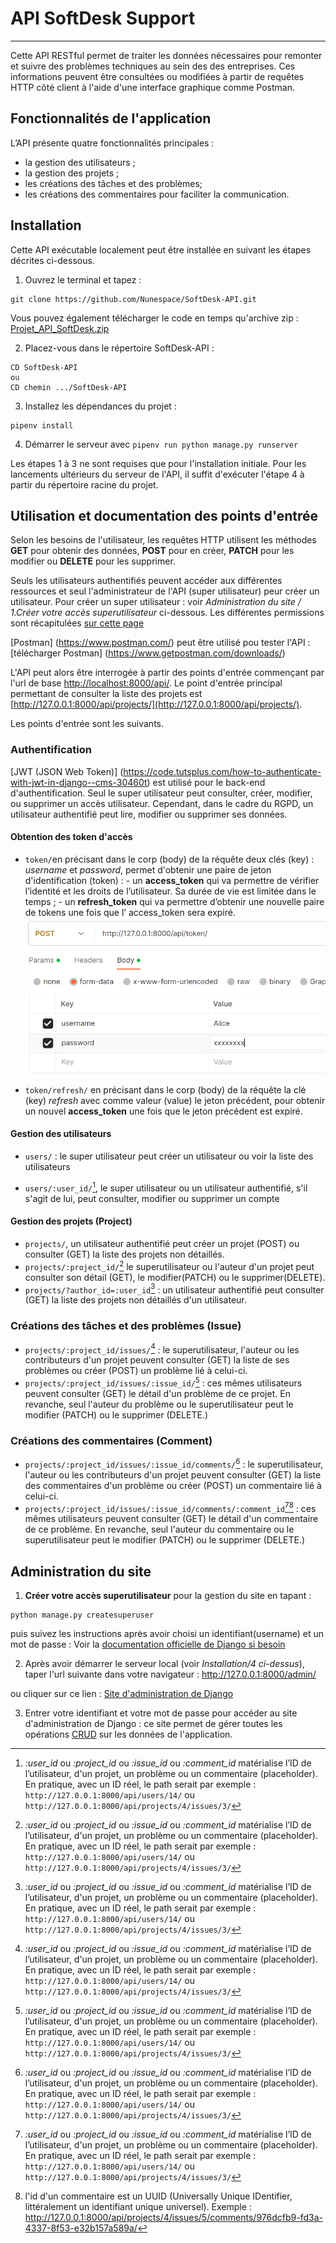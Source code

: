 # API SoftDesk Support

***
Cette API RESTful permet de traiter les données nécessaires pour remonter et suivre des problèmes techniques au sein des des entreprises.
Ces informations peuvent être consultées ou modifiées à partir de requêtes HTTP côté client à l'aide d'une interface graphique comme Postman.

## Fonctionnalités de l'application

L’API présente quatre fonctionnalités principales :

- la gestion des utilisateurs ;
- la gestion des projets ;
- les créations des tâches et des problèmes;
- les créations des commentaires pour faciliter la communication.

## Installation

Cette API exécutable localement peut être installée en suivant les étapes décrites ci-dessous.

1. Ouvrez le terminal et tapez :

```
git clone https://github.com/Nunespace/SoftDesk-API.git
```

Vous pouvez également télécharger le code en temps qu'archive zip : [Projet_API_SoftDesk.zip](https://github.com/Nunespace/SoftDesk-API/archive/refs/heads/main.zip)

2. Placez-vous dans le répertoire SoftDesk-API :

```
CD SoftDesk-API
ou
CD chemin .../SoftDesk-API
```

3. Installez les dépendances du projet :

```
pipenv install
```

4. Démarrer le serveur avec `pipenv run python manage.py runserver`

Les étapes 1 à 3 ne sont requises que pour l'installation initiale. Pour les lancements ultérieurs du serveur de l'API, il suffit d'exécuter l'étape 4 à partir du répertoire racine du projet.

## Utilisation et documentation des points d'entrée

Selon les besoins de l'utilisateur, les requêtes HTTP utilisent les méthodes **GET** pour obtenir des données, **POST** pour en créer, **PATCH** pour les modifier ou **DELETE** pour les supprimer.

Seuls les utilisateurs authentifiés peuvent accéder aux différentes ressources et seul l'administrateur de l'API (super utilisateur) peur créer un utilisateur. Pour créer un super utilisateur : voir *Administration du site / 1.Créer votre accès superutilisateur* ci-dessous. 
Les différentes permissions sont récapitulées [sur cette page](docs/permissions.pdf)

[Postman] (https://www.postman.com/) peut être utilisé pou tester l'API : [télécharger Postman] (https://www.getpostman.com/downloads/)

L'API peut alors être interrogée à partir des points d'entrée commençant par l'url de base [http://localhost:8000/api/](http://localhost:8000/api/). Le point d'entrée principal permettant de consulter la liste des projets est [http://127.0.0.1:8000/api/projects/](http://127.0.0.1:8000/api/projects/).

Les points d'entrée sont les suivants.

### Authentification

[JWT (JSON Web Token)] (https://code.tutsplus.com/how-to-authenticate-with-jwt-in-django--cms-30460t) est utilisé pour le back-end d'authentification. 
Seul le super utilisateur peut consulter, créer, modifier, ou supprimer un accès utilisateur.
Cependant, dans le cadre du RGPD, un utilisateur authentifié peut lire, modifier ou supprimer ses données.

#### Obtention des token d'accès

- `token/`en précisant dans le corp (body) de la réquête deux clés (key) : *username* et *password*, permet d'obtenir une paire de jeton d'identification (token) : - un **access_token**  qui va permettre de vérifier l’identité et les droits de l’utilisateur. Sa durée de vie est limitée dans le temps ;
          - un **refresh_token**  qui va permettre d’obtenir une nouvelle paire de tokens une fois que l’ access_token  sera expiré.
![Alt text](docs/capture_postman.png)

- `token/refresh/` en précisant dans le corp (body) de la réquête la clé (key) *refresh* avec comme valeur (value) le jeton précédent, pour obtenir un nouvel **access_token** une fois que le jeton précédent est expiré.


#### Gestion des utilisateurs

- `users/` : le super utilisateur peut créer un utilisateur ou voir la liste des utilisateurs

- `users/:user_id/`[^1], le super utilisateur ou un utilisateur authentifié, s'il s'agit de lui, peut consulter, modifier ou supprimer un compte



#### Gestion des projets (Project)

- `projects/`, un utilisateur authentifié peut créer un projet (POST) ou consulter (GET) la liste des projets non détaillés.
- `projects/:project_id/`[^1] le superutilisateur ou l'auteur d'un projet peut consulter son détail (GET), le modifier(PATCH) ou le supprimer(DELETE).
- `projects/?author_id=:user_id`[^1] : un utilisateur authentifié peut consulter (GET) la liste des projets non détaillés d'un utilisateur.

### Créations des tâches et des problèmes (Issue)

- `projects/:project_id/issues/`[^1] : le superutilisateur, l'auteur ou les contributeurs d'un projet peuvent consulter (GET) la liste de ses problèmes ou créer (POST) un problème lié à celui-ci.
- `projects/:project_id/issues/:issue_id/`[^1] : ces mêmes utilisateurs peuvent consulter (GET) le détail d'un problème de ce projet. En revanche, seul l'auteur du problème ou le superutilisateur peut le modifier (PATCH) ou le supprimer (DELETE.)

### Créations des commentaires (Comment)

- `projects/:project_id/issues/:issue_id/comments/`[^1] : le superutilisateur, l'auteur ou les contributeurs d'un projet peuvent consulter (GET) la liste des commentaires d'un problème ou créer (POST) un commentaire lié à celui-ci.
- `projects/:project_id/issues/:issue_id/comments/:comment_id`[^1][^2]  : ces mêmes utilisateurs peuvent consulter (GET) le détail d'un commentaire de ce problème. En revanche, seul l'auteur du commentaire ou le superutilisateur peut le modifier (PATCH) ou le supprimer (DELETE.)

[^1]: *:user_id*  ou *:project_id*  ou *:issue_id* ou *:comment_id* matérialise l’ID de l’utilisateur, d'un projet, un problème ou un commentaire (placeholder). En pratique, avec un ID réel, le path serait par exemple :  `http://127.0.0.1:8000/api/users/14/` ou `http://127.0.0.1:8000/api/projects/4/issues/3/`

[^2]: l'id d'un commentaire est un UUID (Universally Unique IDentifier, littéralement un identifiant unique universel).
Exemple : http://127.0.0.1:8000/api/projects/4/issues/5/comments/976dcfb9-fd3a-4337-8f53-e32b157a589a/


## Administration du site

1. **Créer votre accès superutilisateur** pour la gestion du site en tapant :

```
python manage.py createsuperuser
```

puis suivez les instructions après avoir choisi un identifiant(username) et un mot de passe : Voir la [documentation officielle de Django si besoin](https://docs.djangoproject.com/fr/4.2/topics/auth/default/)

2. Après avoir démarrer le serveur local (voir *Installation/4 ci-dessus*), taper l'url suivante dans votre navigateur : <http://127.0.0.1:8000/admin/>

ou cliquer sur ce lien : [Site d'administration de Django](http://127.0.0.1:8000/admin/)

3. Entrer votre identifiant et votre mot de passe pour accéder au site d'administration de Django : ce site permet de gérer toutes les opérations [CRUD](https://openclassrooms.com/fr/courses/7172076-debutez-avec-le-framework-django/7516605-effectuez-des-operations-crud-dans-ladministration-de-django) sur les données de l'application.
